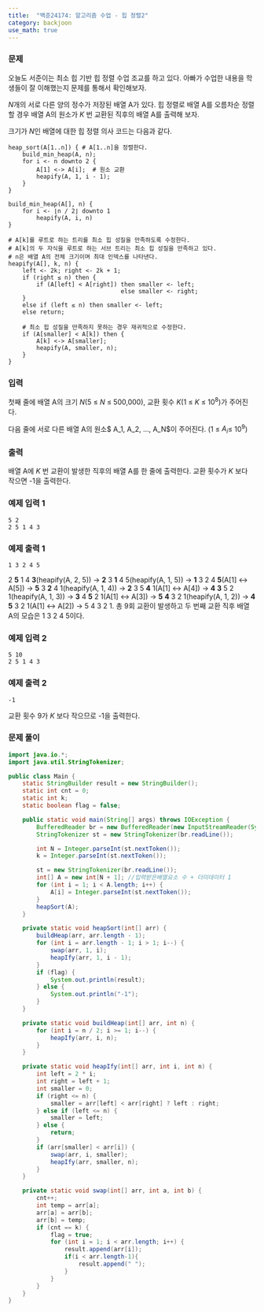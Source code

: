 ```yaml
---
title:  "백준24174: 알고리즘 수업 - 힙 정렬2"
category: backjoon
use_math: true
---
```




### 문제

오늘도 서준이는 최소 힙 기반 힙 정렬 수업 조교를 하고 있다. 아빠가 수업한 내용을 학생들이 잘 이해했는지 문제를 통해서 확인해보자.

*N*개의 서로 다른 양의 정수가 저장된 배열 A가 있다. 힙 정렬로 배열 A를 오름차순 정렬할 경우 배열 A의 원소가 *K* 번 교환된 직후의 배열 A를 출력해 보자.

크기가 *N*인 배열에 대한 힙 정렬 의사 코드는 다음과 같다.

```
heap_sort(A[1..n]) { # A[1..n]을 정렬한다.
    build_min_heap(A, n);
    for i <- n downto 2 {
        A[1] <-> A[i];  # 원소 교환
        heapify(A, 1, i - 1);
    }
}

build_min_heap(A[], n) {
    for i <- ⌊n / 2⌋ downto 1
        heapify(A, i, n)
}

# A[k]를 루트로 하는 트리를 최소 힙 성질을 만족하도록 수정한다.
# A[k]의 두 자식을 루트로 하는 서브 트리는 최소 힙 성질을 만족하고 있다.
# n은 배열 A의 전체 크기이며 최대 인덱스를 나타낸다.
heapify(A[], k, n) {
    left <- 2k; right <- 2k + 1;
    if (right ≤ n) then {
        if (A[left] < A[right]) then smaller <- left;
                                else smaller <- right;
    }
    else if (left ≤ n) then smaller <- left;
    else return;

    # 최소 힙 성질을 만족하지 못하는 경우 재귀적으로 수정한다.
    if (A[smaller] < A[k]) then {
        A[k] <-> A[smaller];
        heapify(A, smaller, n);
    }
}
```



### 입력

첫째 줄에 배열 A의 크기 *N*(5 ≤ *N* ≤ 500,000), 교환 횟수 *K*(1 ≤ *K* ≤ 10<sup>8</sup>)가 주어진다.

다음 줄에 서로 다른 배열 A의 원소$ A_1, A_2, ..., A_N$이 주어진다. (1 ≤ $A_i$≤ 10<sup>9</sup>)

### 출력

배열 A에 *K* 번 교환이 발생한 직후의 배열 A를 한 줄에 출력한다. 교환 횟수가 *K* 보다 작으면 -1을 출력한다.

### 예제 입력 1

```
5 2
2 5 1 4 3
```

### 예제 출력 1

```
1 3 2 4 5
```

2 **5** 1 4 **3**(heapify(A, 2, 5)) -> **2** 3 **1** 4 5(heapify(A, 1, 5)) -> **1** 3 2 4 **5**(A[1] <-> A[5]) -> **5** 3 **2** 4 1(heapify(A, 1, 4)) -> **2** 3 5 **4** 1(A[1] <-> A[4]) -> **4** **3** 5 2 1(heapify(A, 1, 3)) -> **3** 4 **5** 2 1(A[1] <-> A[3]) -> **5** **4** 3 2 1(heapify(A, 1, 2)) -> **4** **5** 3 2 1(A[1] <-> A[2]) -> 5 4 3 2 1. 총 9회 교환이 발생하고 두 번째 교환 직후 배열 A의 모습은 1 3 2 4 5이다.

### 예제 입력 2

```
5 10
2 5 1 4 3
```

### 예제 출력 2

```
-1
```

교환 횟수 9가 *K* 보다 작으므로 -1을 출력한다.



### 문제 풀이

```java
import java.io.*;
import java.util.StringTokenizer;

public class Main {
    static StringBuilder result = new StringBuilder();
    static int cnt = 0;
    static int k;
    static boolean flag = false;

    public static void main(String[] args) throws IOException {
        BufferedReader br = new BufferedReader(new InputStreamReader(System.in));
        StringTokenizer st = new StringTokenizer(br.readLine());

        int N = Integer.parseInt(st.nextToken());
        k = Integer.parseInt(st.nextToken());

        st = new StringTokenizer(br.readLine());
        int[] A = new int[N + 1]; //입력받은배열요소 수 + 더미데이터 1
        for (int i = 1; i < A.length; i++) {
            A[i] = Integer.parseInt(st.nextToken());
        }
        heapSort(A);
    }

    private static void heapSort(int[] arr) {
        buildHeap(arr, arr.length - 1);
        for (int i = arr.length - 1; i > 1; i--) {
            swap(arr, 1, i);
            heapIfy(arr, 1, i - 1);
        }
        if (flag) {
            System.out.println(result);
        } else {
            System.out.println("-1");
        }
    }

    private static void buildHeap(int[] arr, int n) {
        for (int i = n / 2; i >= 1; i--) {
            heapIfy(arr, i, n);
        }
    }

    private static void heapIfy(int[] arr, int i, int n) {
        int left = 2 * i;
        int right = left + 1;
        int smaller = 0;
        if (right <= n) {
            smaller = arr[left] < arr[right] ? left : right;
        } else if (left <= n) {
            smaller = left;
        } else {
            return;
        }
        if (arr[smaller] < arr[i]) {
            swap(arr, i, smaller);
            heapIfy(arr, smaller, n);
        }
    }

    private static void swap(int[] arr, int a, int b) {
        cnt++;
        int temp = arr[a];
        arr[a] = arr[b];
        arr[b] = temp;
        if (cnt == k) {
            flag = true;
            for (int i = 1; i < arr.length; i++) {
                result.append(arr[i]);
                if(i < arr.length-1){
                    result.append(" ");
                }
            }
        }
    }
}
```

